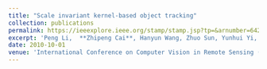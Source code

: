 ```yaml
---
title: "Scale invariant kernel-based object tracking"
collection: publications
permalink: https://ieeexplore.ieee.org/stamp/stamp.jsp?tp=&arnumber=6421270
excerpt: 'Peng Li,  **Zhipeng Cai**, Hanyun Wang, Zhuo Sun, Yunhui Yi, Cheng Wang, Jonathan Li'
date: 2010-10-01
venue: 'International Conference on Computer Vision in Remote Sensing (CVRS), 2012'
---
```


